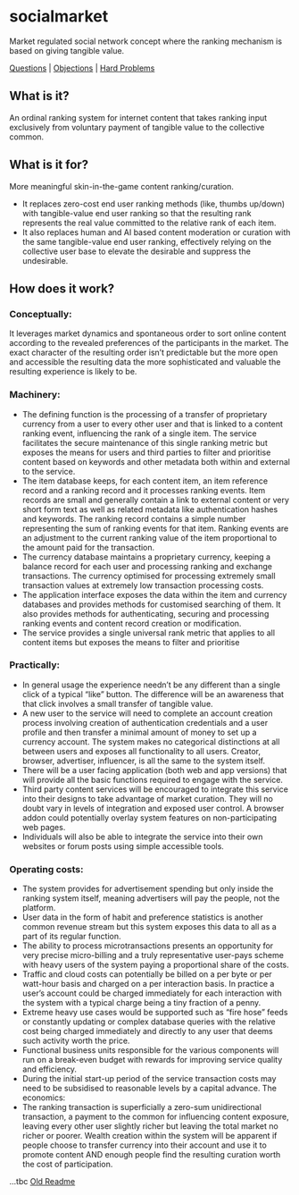 # socialmarket
Market regulated social network concept where the ranking mechanism is based on giving tangible value.


[Questions](https://github.com/exfinium/socialmarket/blob/master/questions.md) | [Objections](https://github.com/exfinium/socialmarket/blob/master/objections.md) | [Hard Problems](https://github.com/exfinium/socialmarket/blob/master/hardProblems.md)

## What is it?
An ordinal ranking system for internet content that takes ranking input exclusively from voluntary payment of tangible value to the collective common.
## What is it for?
More meaningful skin-in-the-game content ranking/curation.
*	It replaces zero-cost end user ranking methods (like, thumbs up/down) with tangible-value end user ranking so that the resulting rank represents the real value committed to the relative rank of each item.
*	It also replaces human and AI based content moderation or curation with the same tangible-value end user ranking, effectively relying on the collective user base to elevate the desirable and suppress the undesirable.
## How does it work?

### Conceptually:
It leverages market dynamics and spontaneous order to sort online content according to the revealed preferences of the participants in the market.  The exact character of the resulting order isn’t predictable but the more open and accessible the resulting data the more sophisticated and valuable the resulting experience is likely to be.

### Machinery:  
*	The defining function is the processing of a transfer of proprietary currency from a user to every other user and that is linked to a content ranking event, influencing the rank of a single item. The service facilitates the secure maintenance of this single ranking metric but exposes the means for users and third parties to filter and prioritise content based on keywords and other metadata both within and external to the service.
*	The item database keeps, for each content item, an item reference record and a ranking record and it processes ranking events.  Item records are small and generally contain a link to external content or very short form text as well as related metadata like authentication hashes and keywords. The ranking record contains a simple number representing the sum of ranking events for that item. Ranking events are an adjustment to the current ranking value of the item proportional to the amount paid for the transaction.
*	The currency database maintains a proprietary currency, keeping a balance record for each user and processing ranking and exchange transactions.  The currency optimised for processing extremely small transaction values at extremely low transaction processing costs.
*	The application interface exposes the data within the item and currency databases and provides methods for customised searching of them.  It also provides methods for authenticating, securing and processing ranking events and content record creation or modification.
*	The service provides a single universal rank metric that applies to all content items but exposes the means to filter and prioritise
### Practically:
*	In general usage the experience needn’t be any different than a single click of a typical “like” button.  The difference will be an awareness that that click involves a small transfer of tangible value.
*	A new user to the service will need to complete an account creation process involving creation of authentication credentials and a user profile and then transfer a minimal amount of money to set up a currency account.  The system makes no categorical distinctions at all between users and exposes all functionality to all users. Creator, browser, advertiser, influencer, is all the same to the system itself.
*	There will be a user facing application (both web and app versions) that will provide all the basic functions required to engage with the service.
*	Third party content services will be encouraged to integrate this service into their designs to take advantage of market curation.  They will no doubt vary in levels of integration and exposed user control.  A browser addon could potentially overlay system features on non-participating web pages.
*	Individuals will also be able to integrate the service into their own websites or forum posts using simple accessible tools.
### Operating costs:
*	The system provides for advertisement spending but only inside the ranking system itself, meaning advertisers will pay the people, not the platform.
*	User data in the form of habit and preference statistics is another common revenue stream but this system exposes this data to all as a part of its regular function.
*	The ability to process microtransactions presents an opportunity for very precise micro-billing and a truly representative user-pays scheme with heavy users of the system paying a proportional share of the costs.
*	Traffic and cloud costs can potentially be billed on a per byte or per watt-hour basis and charged on a per interaction basis.  In practice a user’s account could be charged immediately for each interaction with the system with a typical charge being a tiny fraction of a penny.
*	Extreme heavy use cases would be supported such as “fire hose” feeds or constantly updating or complex database queries with the relative cost being charged immediately and directly to any user that deems such activity worth the price.
*	Functional business units responsible for the various components will run on a break-even budget with rewards for improving service quality and efficiency.
*	During the initial start-up period of the service transaction costs may need to be subsidised to reasonable levels by a capital advance.
The economics: 
*	The ranking transaction is superficially a zero-sum unidirectional transaction, a payment to the common for influencing content exposure, leaving every other user slightly richer but leaving the total market no richer or poorer.  Wealth creation within the system will be apparent if people choose to transfer currency into their account and use it to promote content AND enough people find the resulting curation worth the cost of participation.

...tbc
[Old Readme](https://github.com/exfinium/socialmarket/blob/master/README_old.md)
